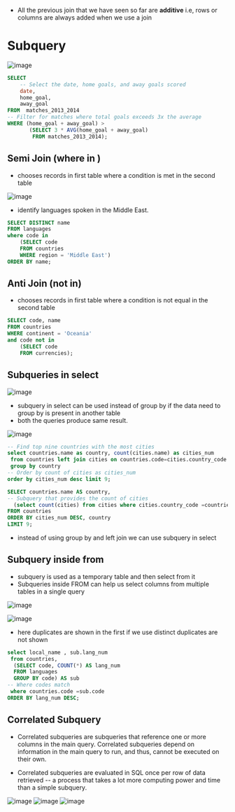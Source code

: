 - All the previous join that we have seen so far are **additive** i.e, rows or columns are always added when we use a join
# Subquery
![image](https://user-images.githubusercontent.com/47908891/210240163-572c0cf4-7f8e-432c-bcfb-286b25e6a380.png)
```sql
SELECT 
	-- Select the date, home goals, and away goals scored
    date,
	home_goal,
	away_goal
FROM  matches_2013_2014
-- Filter for matches where total goals exceeds 3x the average
WHERE (home_goal + away_goal) > 
       (SELECT 3 * AVG(home_goal + away_goal)
        FROM matches_2013_2014); 
```

## Semi Join (where in )
- chooses records in first table where a condition is met in the second table

![image](https://user-images.githubusercontent.com/47908891/205436966-6b5cab1f-195f-4e69-902c-4300b88085e5.png)

- identify languages spoken in the Middle East.
```sql
SELECT DISTINCT name
FROM languages
where code in 
    (SELECT code
    FROM countries
    WHERE region = 'Middle East')
ORDER BY name;
```


## Anti Join (not in)
- chooses records in first table where a condition is not equal in the second table

```sql
SELECT code, name
FROM countries
WHERE continent = 'Oceania'
and code not in 
    (SELECT code
    FROM currencies);
```

## Subqueries in select 
![image](https://user-images.githubusercontent.com/47908891/210324793-7932e503-e7ea-402e-b75a-9816807df43d.png)

- subquery in select can be used instead of group by if the data need to group by is present in another table
- both the queries produce same result.

![image](https://user-images.githubusercontent.com/47908891/210324944-5ebcbef6-5578-4e0f-8753-be9e88590857.png)


```sql
-- Find top nine countries with the most cities
select countries.name as country, count(cities.name) as cities_num
 from countries left join cities on countries.code=cities.country_code
 group by country
-- Order by count of cities as cities_num
order by cities_num desc limit 9;
```

```sql
SELECT countries.name AS country,
-- Subquery that provides the count of cities 
  (select count(cities) from cities where cities.country_code =countries.code ) AS cities_num
FROM countries
ORDER BY cities_num DESC, country
LIMIT 9;
```
- instead of using group by and left join we can use subquery in select

## Subquery inside from
- subquery is used as a temporary table and then select from it
- Subqueries inside FROM can help us select columns from multiple tables in a single query

![image](https://user-images.githubusercontent.com/47908891/210322639-67bf26bd-54ae-46d8-bbfe-12f63da8ab46.png)


![image](https://user-images.githubusercontent.com/47908891/205438881-9fb37e0f-c84b-4f86-8e70-eb5f9e2b6702.png)

- here duplicates are shown in the first if we use distinct duplicates are not shown
```sql
select local_name , sub.lang_num
 from countries,
  (SELECT code, COUNT(*) AS lang_num
  FROM languages
  GROUP BY code) AS sub
-- Where codes match
 where countries.code =sub.code
ORDER BY lang_num DESC;
```

## Correlated Subquery
- Correlated subqueries are subqueries that reference one or more columns in the main query. Correlated subqueries depend on information in the main query to run, and thus, cannot be executed on their own.

- Correlated subqueries are evaluated in SQL once per row of data retrieved -- a process that takes a lot more computing power and time than a simple subquery.

![image](https://user-images.githubusercontent.com/47908891/210346471-207533cc-a5a1-40b4-afac-dde482aa42b7.png)
![image](https://user-images.githubusercontent.com/47908891/210346499-bb05bb61-2b5a-436e-ac4a-1b5b12a62546.png)
![image](https://user-images.githubusercontent.com/47908891/210346554-c45a7b2e-f242-41ae-b0fe-7e0c5eed42fc.png)






